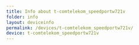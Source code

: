 ```yaml
---
title: Info about t-comtelekom_speedportw721v
folder: info
layout: deviceinfo
permalink: /devices/t-comtelekom_speedportw721v/
device: t-comtelekom_speedportw721v
---
```

